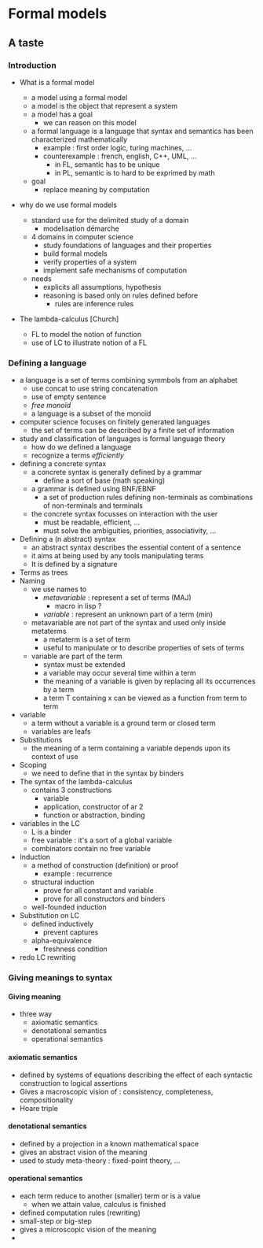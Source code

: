 # Formal models
## A taste

### Introduction

* What is a formal model
  * a model using a formal model
  * a model is the object that represent a system
  * a model has a goal
    * we can reason on this model
  * a formal language is a language that syntax and semantics has been characterized mathematically
    * example : first order logic, turing machines, ...
    * counterexample : french, english, C++, UML, ...
      * in FL, semantic has to be unique
      * in PL, semantic is to hard to be exprimed by math
  * goal
    * replace meaning by computation
* why do we use formal models
  * standard use for the delimited study of a domain
    * modelisation démarche
  * 4 domains in computer science
    * study foundations of languages and their properties
    * build formal models
    * verify properties of a system
    * implement safe mechanisms of computation
  * needs
    * explicits all assumptions, hypothesis
    * reasoning is based only on rules defined before
      * rules are inference rules

* The lambda-calculus [Church]
  * FL to model the notion of function
  * use of LC to illustrate notion of a FL

### Defining a language

* a language is a set of terms combining symmbols from an alphabet
  * use concat to use string concatenation
  * use of empty sentence
  * *free monoïd*
  * a language is a subset of the monoïd
* computer science focuses on finitely generated languages
  * the set of terms can be described by a finite set of information
* study and classification of languages is formal language theory
  * how do we defined a language
  * recognize a terms *efficiently*
* defining a concrete syntax
  * a concrete syntax is generally defined by a grammar
    * define a sort of base (math speaking)
  * a grammar is defined using BNF/EBNF
    * a set of production rules defining non-terminals as combinations of non-terminals and terminals
  * the concrete syntax focusses on interaction with the user
    * must be readable, efficient, ...
    * must solve the ambiguities, priorities, associativity, ...
* Defining a (n abstract) syntax
  * an abstract syntax describes the essential content of a sentence
  * it aims at being used by any tools manipulating terms
  * It is defined by a signature
* Terms as trees
* Naming
  * we use names to
    * *metavariable* : represent a set of terms (MAJ)
      * macro in lisp ?
    * *variable* : represent an unknown part of a term (min)
  * metavariable are not part of the syntax and used only inside metaterms
    * a metaterm is a set of term
    * useful to manipulate or to describe properties of sets of terms
  * variable are part of the term
    * syntax must be extended
    * a variable may occur several time within a term
    * the meaning of a variable is given by replacing all its occurrences by a term
    * a term T containing x can be viewed as a function from term to term
* variable
  * a term without a variable is a ground term or closed term
  * variables are leafs
* Substitutions
  * the meaning of a term containing a variable depends upon its context of use
* Scoping
  * we need to define that in the syntax by binders
* The syntax of the lambda-calculus
  * contains 3 constructions
    * variable
    * application, constructor of ar 2
    * function or abstraction, binding
* variables in the LC
  * L is a binder
  * free variable : it's a sort of a global variable
  * combinators contain no free variable
* Induction
  * a method of construction (definition) or proof
    * example : recurrence
  * structural induction
    * prove for all constant and variable
    * prove for all constructors and binders
  * well-founded induction
* Substitution on LC
  * defined inductively
    * prevent captures
  * alpha-equivalence
    * freshness condition
* redo LC rewriting

### Giving meanings to syntax

#### Giving meaning

* three way
  * axiomatic semantics
  * denotational semantics
  * operational semantics

#### axiomatic semantics

* defined by systems of equations describing the effect of each syntactic construction to logical assertions
* Gives a macroscopic vision of : consistency, completeness, compositionality
* Hoare triple

#### denotational semantics

* defined by a projection in a known mathematical space
* gives an abstract vision of the meaning
* used to study meta-theory : fixed-point theory, ...

#### operational semantics

* each term reduce to another (smaller) term or is a value
  * when we attain value, calculus is finished
* defined computation rules (rewriting)
* small-step or big-step
* gives a microscopic vision of the meaning
*
